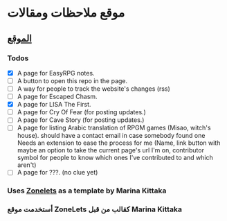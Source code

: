 # موقع ملاحظات ومقالات

## [الموقع](https://maz12211.github.io/notes-and-blogs/)

### Todos

- [x] A page for EasyRPG notes.
- [ ] A button to open this repo in the page.
- [ ] A way for people to track the website's changes (rss)
- [ ] A page for Escaped Chasm.
- [x] A page for LISA The First.
- [ ] A page for Cry Of Fear (for posting updates.)
- [ ] A page for Cave Story (for posting updates.)
- [ ] A page for listing Arabic translation of RPGM games (Misao, witch's house).
    should have a contact email in case somebody found one
    Needs an extension to ease the process for me (Name, link button with maybe an option to take the current page's url I'm on, contributor symbol for people to know which ones I've contributed to and which aren't)
- [ ] A page for ???. (no clue yet)

### Uses [Zonelets](https://zonelets.net/) as a template by Marina Kittaka

### أستخدمت موقع ZoneLets كقالب من قبل Marina Kittaka
